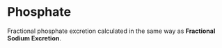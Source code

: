 # Phosphate

Fractional phosphate excretion calculated in the same way as
**Fractional Sodium Excretion**.
